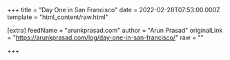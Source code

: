 
+++
title = "Day One in San Francisco"
date = 2022-02-28T07:53:00.000Z
template = "html_content/raw.html"

[extra]
feedName = "arunkprasad.com"
author = "Arun Prasad"
originalLink = "https://arunkprasad.com/log/day-one-in-san-francisco/"
raw = ""

+++

